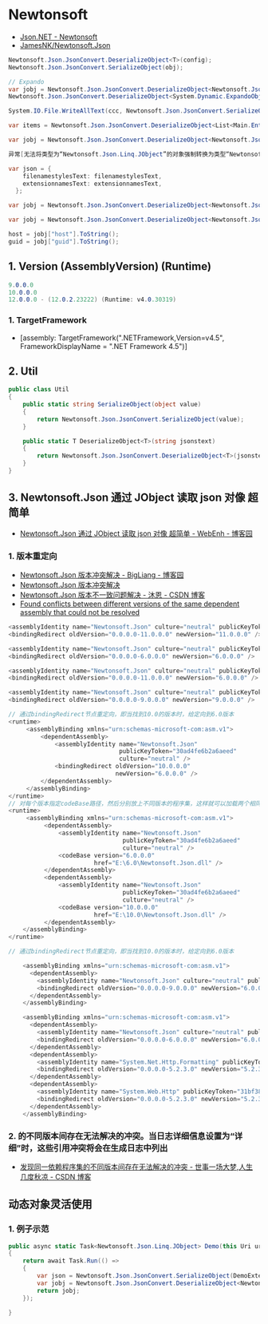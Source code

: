 # Newtonsoft

- [Json.NET - Newtonsoft](https://www.newtonsoft.com/json)
- [JamesNK/Newtonsoft.Json](https://github.com/JamesNK/Newtonsoft.Json/releases)

```C#
Newtonsoft.Json.JsonConvert.DeserializeObject<T>(config);
Newtonsoft.Json.JsonConvert.SerializeObject(obj);

// Expando
var jobj = Newtonsoft.Json.JsonConvert.DeserializeObject<Newtonsoft.Json.Linq.JObject>(config);
Newtonsoft.Json.JsonConvert.DeserializeObject<System.Dynamic.ExpandoObject>(get.value);

System.IO.File.WriteAllText(ccc, Newtonsoft.Json.JsonConvert.SerializeObject(articleItem), Encoding.UTF8);

var items = Newtonsoft.Json.JsonConvert.DeserializeObject<List<Main.Entity.tpl.tplitem>>(System.IO.File.ReadAllText("", System.Text.Encoding.UTF8));

var jobj = Newtonsoft.Json.JsonConvert.DeserializeObject<Newtonsoft.Json.Linq.JArray>(rdata);

异常[无法将类型为“Newtonsoft.Json.Linq.JObject”的对象强制转换为类型“Newtonsoft.Json.Linq.JArray”。]

var json = {
    filenamestylesText: filenamestylesText,
    extensionnamesText: extensionnamesText,
  };

var jobj = Newtonsoft.Json.JsonConvert.DeserializeObject<Newtonsoft.Json.Linq.JObject>(config);

var jobj = Newtonsoft.Json.JsonConvert.DeserializeObject<Newtonsoft.Json.Linq.JObject>(json);

host = jobj["host"].ToString();
guid = jobj["guid"].ToString();

```

## 1. Version (AssemblyVersion) (Runtime)

```c#
9.0.0.0
10.0.0.0
12.0.0.0 - (12.0.2.23222) (Runtime: v4.0.30319)
```

### 1. TargetFramework

- [assembly: TargetFramework(".NETFramework,Version=v4.5", FrameworkDisplayName = ".NET Framework 4.5")]

## 2. Util

```c#
public class Util
{
    public static string SerializeObject(object value)
    {
        return Newtonsoft.Json.JsonConvert.SerializeObject(value);
    }

    public static T DeserializeObject<T>(string jsonstext)
    {
        return Newtonsoft.Json.JsonConvert.DeserializeObject<T>(jsonstext); ;
    }
}
```

## 3. Newtonsoft.Json 通过 JObject 读取 json 对像 超简单

- [Newtonsoft.Json 通过 JObject 读取 json 对像 超简单 - WebEnh - 博客园](https://www.cnblogs.com/webenh/p/5745355.html)

### 1. 版本重定向

- [Newtonsoft.Json 版本冲突解决 - BigLiang - 博客园](https://www.cnblogs.com/NewBigLiang/p/5371745.html)
- [Newtonsoft.Json 版本冲突解决](https://www.bbsmax.com/A/l1dyEwbdem/)
- [Newtonsoft.Json 版本不一致问题解决 - 沐恩 - CSDN 博客](https://blog.csdn.net/qq_31176861/article/details/84772964)
- [Found conflicts between different versions of the same dependent assembly that could not be resolved](https://stackoverflow.com/questions/24772053/found-conflicts-between-different-versions-of-the-same-dependent-assembly-that-c)

```c#
<assemblyIdentity name="Newtonsoft.Json" culture="neutral" publicKeyToken="30ad4fe6b2a6aeed" />
<bindingRedirect oldVersion="0.0.0.0-11.0.0.0" newVersion="11.0.0.0" />

<assemblyIdentity name="Newtonsoft.Json" culture="neutral" publicKeyToken="30ad4fe6b2a6aeed" />
<bindingRedirect oldVersion="0.0.0.0-6.0.0.0" newVersion="6.0.0.0" />

<assemblyIdentity name="Newtonsoft.Json" culture="neutral" publicKeyToken="30ad4fe6b2a6aeed" />
<bindingRedirect oldVersion="0.0.0.0-11.0.0.0" newVersion="6.0.0.0" />

<assemblyIdentity name="Newtonsoft.Json" culture="neutral" publicKeyToken="30ad4fe6b2a6aeed" />
<bindingRedirect oldVersion="0.0.0.0-9.0.0.0" newVersion="9.0.0.0" />


```

```c#
// 通过bindingRedirect节点重定向，即当找到10.0的版本时，给定向到6.0版本
<runtime>
     <assemblyBinding xmlns="urn:schemas-microsoft-com:asm.v1">
         <dependentAssembly>
             <assemblyIdentity name="Newtonsoft.Json"
                               publicKeyToken="30ad4fe6b2a6aeed"
                               culture="neutral" />
             <bindingRedirect oldVersion="10.0.0.0"
                              newVersion="6.0.0.0" />
         </dependentAssembly>
     </assemblyBinding>
</runtime>
// 对每个版本指定codeBase路径，然后分别放上不同版本的程序集，这样就可以加载两个相同的程序集
<runtime>
     <assemblyBinding xmlns="urn:schemas-microsoft-com:asm.v1">
          <dependentAssembly>
              <assemblyIdentity name="Newtonsoft.Json"
                                publicKeyToken="30ad4fe6b2a6aeed"
                                culture="neutral" />
              <codeBase version="6.0.0.0"
                        href="E:\6.0\Newtonsoft.Json.dll" />
          </dependentAssembly>
          <dependentAssembly>
              <assemblyIdentity name="Newtonsoft.Json"
                                publicKeyToken="30ad4fe6b2a6aeed"
                                culture="neutral" />
              <codeBase version="10.0.0.0"
                        href="E:\10.0\Newtonsoft.Json.dll" />
          </dependentAssembly>
    </assemblyBinding>
</runtime>

```

```c#
// 通过bindingRedirect节点重定向，即当找到10.0的版本时，给定向到6.0版本

```

```c#
    <assemblyBinding xmlns="urn:schemas-microsoft-com:asm.v1">
      <dependentAssembly>
        <assemblyIdentity name="Newtonsoft.Json" culture="neutral" publicKeyToken="30ad4fe6b2a6aeed" />
        <bindingRedirect oldVersion="0.0.0.0-9.0.0.0" newVersion="6.0.0.0" />
      </dependentAssembly>
    </assemblyBinding>

    <assemblyBinding xmlns="urn:schemas-microsoft-com:asm.v1">
      <dependentAssembly>
        <assemblyIdentity name="Newtonsoft.Json" culture="neutral" publicKeyToken="30ad4fe6b2a6aeed" />
        <bindingRedirect oldVersion="0.0.0.0-6.0.0.0" newVersion="6.0.0.0" />
      </dependentAssembly>
      <dependentAssembly>
        <assemblyIdentity name="System.Net.Http.Formatting" publicKeyToken="31bf3856ad364e35" culture="neutral" />
        <bindingRedirect oldVersion="0.0.0.0-5.2.3.0" newVersion="5.2.3.0" />
      </dependentAssembly>
      <dependentAssembly>
        <assemblyIdentity name="System.Web.Http" publicKeyToken="31bf3856ad364e35" culture="neutral" />
        <bindingRedirect oldVersion="0.0.0.0-5.2.3.0" newVersion="5.2.3.0" />
      </dependentAssembly>
    </assemblyBinding>
```

### 2. 的不同版本间存在无法解决的冲突。当日志详细信息设置为“详细”时，这些引用冲突将会在生成日志中列出

- [发现同一依赖程序集的不同版本间存在无法解决的冲突 - 世事一场大梦,人生几度秋凉 - CSDN 博客](https://blog.csdn.net/ao123056/article/details/86238871)

## 动态对象灵活使用

### 1. 例子示范

```c#
public async static Task<Newtonsoft.Json.Linq.JObject> Demo(this Uri uri)
{
    return await Task.Run(() =>
    {
        var json = Newtonsoft.Json.JsonConvert.SerializeObject(DemoExtenions.demo(uri).Result);
        var jobj = Newtonsoft.Json.JsonConvert.DeserializeObject<Newtonsoft.Json.Linq.JObject>(json);
        return jobj;
    });

}

```
